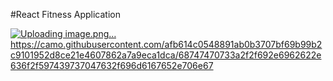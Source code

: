 #React Fitness Application

[![Uploading image.png…]()](https://camo.githubusercontent.com/afb614c0548891ab0b3707bf69b99b2c9101952d8ce21e4607862a7a9eca1dca/68747470733a2f2f692e6962622e636f2f597439737047632f696d6167652e706e67)https://camo.githubusercontent.com/afb614c0548891ab0b3707bf69b99b2c9101952d8ce21e4607862a7a9eca1dca/68747470733a2f2f692e6962622e636f2f597439737047632f696d6167652e706e67

